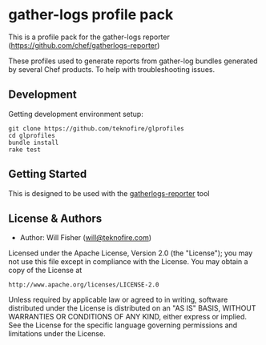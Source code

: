 # gather-logs profile pack

This is a profile pack for the gather-logs reporter (https://github.com/chef/gatherlogs-reporter)

These profiles used to generate reports from gather-log bundles generated by several Chef products. To help with troubleshooting issues.

## Development

Getting development environment setup:

```
git clone https://github.com/teknofire/glprofiles
cd glprofiles
bundle install
rake test
```

## Getting Started

This is designed to be used with the [gatherlogs-reporter](https://github.com/chef/gatherlogs-reporter) tool

## License & Authors

* Author: Will Fisher (will@teknofire.com)

Licensed under the Apache License, Version 2.0 (the "License");
you may not use this file except in compliance with the License.
You may obtain a copy of the License at

    http://www.apache.org/licenses/LICENSE-2.0

Unless required by applicable law or agreed to in writing, software
distributed under the License is distributed on an "AS IS" BASIS,
WITHOUT WARRANTIES OR CONDITIONS OF ANY KIND, either express or implied.
See the License for the specific language governing permissions and
limitations under the License.
